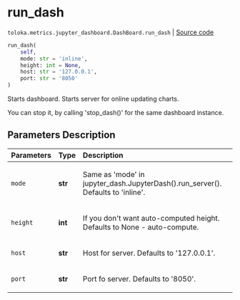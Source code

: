 # run_dash
`toloka.metrics.jupyter_dashboard.DashBoard.run_dash` | [Source code](https://github.com/Toloka/toloka-kit/blob/v1.1.1/src/metrics/jupyter_dashboard.py#L331)

```python
run_dash(
    self,
    mode: str = 'inline',
    height: int = None,
    host: str = '127.0.0.1',
    port: str = '8050'
)
```

Starts dashboard. Starts server for online updating charts.


You can stop it, by calling 'stop_dash()' for the same dashboard instance.

## Parameters Description

| Parameters | Type | Description |
| :----------| :----| :-----------|
`mode`|**str**|<p>Same as &#x27;mode&#x27; in jupyter_dash.JupyterDash().run_server(). Defaults to &#x27;inline&#x27;.</p>
`height`|**int**|<p>If you don&#x27;t want auto-computed height. Defaults to None - auto-compute.</p>
`host`|**str**|<p>Host for server. Defaults to &#x27;127.0.0.1&#x27;.</p>
`port`|**str**|<p>Port fo server. Defaults to &#x27;8050&#x27;.</p>
